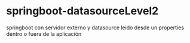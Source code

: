 # springboot-datasourceLevel2
springboot con servidor externo y datasource leido desde un properties dentro o fuera de la aplicación
